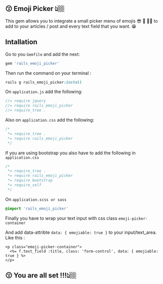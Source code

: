 ## 😗 Emoji Picker 👆🏼

This gem allows you to integrate a small picker menu of emojis 😎 🙊 👏🏻 to add to your articles / post  and every text field that you want. 😁


## Intallation
Go to you `Gemfile` and add the next: 
```ruby
gem 'rails_emoji_picker'
```

Then run the command on your terminal : 
```ruby
rails g rails_emoji_picker:install
```

On `application.js` add the following:

```js
//= require jquery
//= require rails_emoji_picker
//= require_tree .
```

Also on  `application.css` add the following:

```css
/*
 *= require_tree .
 *= require rails_emoji_picker
 */
```

If you are using bootstrap  you also have to add the following in `application.css`

```css
/*
 *= require_tree .
 *= require rails_emoji_picker
 *= require bootstrap
 *= require_self
 */
```

On `application.scss or sass`

```scss
@import 'rails_emoji_picker'
```



Finally you have to wrap your text input with css class `emoji-picker-container`

And add data-attribte `data: { emojiable: true }` to your input/text_area. Like this :

```erb
<p class="emoji-picker-container">
  <%= f.text_field :title, class: 'form-control', data: { emojiable: true } %>
</p>
```

## 😗 You are all set !!!👆🏼
